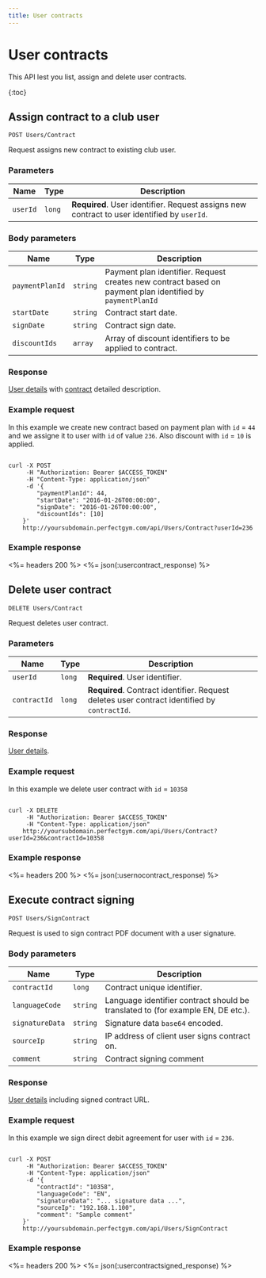 ```yaml
---
title: User contracts
---
```


# User contracts

This API lest you list, assign and delete user contracts.

{:toc}


## Assign contract to a club user

    POST Users/Contract

Request assigns new contract to existing club user.


### Parameters

Name  	    | Type       		| Description
------------|-------------------|------------
`userId`    |`long`	    		| **Required**. User identifier. Request assigns new contract to user identified by `userId`.


### Body parameters

Name     	    | Type       		| Description
----------------|-------------------|------------
`paymentPlanId` |`string`    		| Payment plan identifier. Request creates new contract based on payment plan identified by `paymentPlanId`
`startDate`     |`string`    		| Contract start date.
`signDate`     	|`string`    		| Contract sign date.
`discountIds`   |`array`			| Array of discount identifiers to be applied to contract.



### Response

[User details][UserDetailsProperties] with [contract][Contract] detailed description.


### Example request

In this example we create new contract based on payment plan with `id` = `44` and we assigne it to user with `id` of value `236`.
Also discount with `id` = `10` is applied.

``` command-line

curl -X POST 
	 -H "Authorization: Bearer $ACCESS_TOKEN" 
	 -H "Content-Type: application/json" 
	 -d '{
	    "paymentPlanId": 44,
	    "startDate": "2016-01-26T00:00:00",
	    "signDate": "2016-01-26T00:00:00",
	    "discountIds": [10]	    
	}' 
	http://yoursubdomain.perfectgym.com/api/Users/Contract?userId=236
```


### Example response

<%= headers 200 %>
<%= json(:usercontract_response) %>



## Delete user contract

    DELETE Users/Contract

Request deletes user contract.


### Parameters

Name  	    	| Type     		| Description
----------------|---------------|------------
`userId`    	|`long`    		| **Required**. User identifier. 
`contractId`    |`long`    		| **Required**. Contract identifier. Request deletes user contract identified by `contractId`.



### Response

[User details][UserDetailsProperties].


### Example request

In this example we delete user contract with `id` = `10358`

``` command-line

curl -X DELETE 
	 -H "Authorization: Bearer $ACCESS_TOKEN" 
	 -H "Content-Type: application/json" 	 
	http://yoursubdomain.perfectgym.com/api/Users/Contract?userId=236&contractId=10358
```


### Example response

<%= headers 200 %>
<%= json(:usernocontract_response) %>




## <a name="contractsigning"></a>Execute contract signing

    POST Users/SignContract

Request is used to sign contract PDF document with a user signature.


### Body parameters

Name     	    	| Type       		| Description
--------------------|-------------------|------------
`contractId` 		|`long`  	  		| Contract unique identifier.
`languageCode`     	|`string`    		| Language identifier contract should be translated to (for example EN, DE etc.).
`signatureData`		|`string`	   		| Signature data `base64` encoded.
`sourceIp`			|`string`			| IP address of client user signs contract on.
`comment`			|`string`			| Contract signing comment


### Response

[User details][UserDetailsProperties] including signed contract URL.


### Example request

In this example we sign direct debit agreement for user with `id` = `236`.

``` command-line

curl -X POST 
	 -H "Authorization: Bearer $ACCESS_TOKEN" 
	 -H "Content-Type: application/json" 
	 -d '{
	    "contractId": "10358",
	    "languageCode": "EN",
	    "signatureData": "... signature data ...",		
	    "sourceIp": "192.168.1.100",
	    "comment": "Sample comment"
	}' 
	http://yoursubdomain.perfectgym.com/api/Users/SignContract
```


### Example response

<%= headers 200 %>
<%= json(:usercontractsigned_response) %>



[UserDetailsProperties]: /api/users/userdetails#properties
[Contract]: /api/contracts/contractdetails#properties
